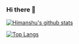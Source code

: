 ### Hi there 👋

<!--
**hmishra0/hmishra0** is a ✨ _special_ ✨ repository because its `README.md` (this file) appears on your GitHub profile.

Here are some ideas to get you started:

- 🔭 I’m currently working on ...
- 🌱 I’m currently learning ...
- 👯 I’m looking to collaborate on ...
- 🤔 I’m looking for help with ...
- 💬 Ask me about ...
- 📫 How to reach me: ...
- 😄 Pronouns: ...
- ⚡ Fun fact: ...
-->
[![Himanshu's github stats](https://github-readme-stats.vercel.app/api?username=hmishra0&count_private=true&show_icons=true&theme=dark&hide=prs)](https://github.com/hmishra0/github-readme-stats)

[![Top Langs](https://github-readme-stats.vercel.app/api/top-langs/?username=hmishra0&count_private=true&show_icons=true&theme=dark)](https://github.com/hmishra0/github-readme-stats)

